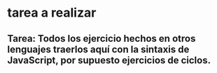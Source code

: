 # tarea a realizar

## Tarea: Todos los ejercicio hechos en otros lenguajes traerlos aquí con la sintaxis de JavaScript, por supuesto ejercicios de ciclos.